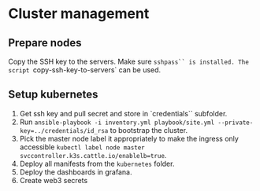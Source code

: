 # Cluster management

## Prepare nodes

Copy the SSH key to the servers. Make sure `sshpass`` is installed. The script `copy-ssh-key-to-servers` can be used.

## Setup kubernetes

1. Get ssh key and pull secret and store in `credentials`` subfolder.
1. Run `ansible-playbook -i inventory.yml playbook/site.yml --private-key=../credentials/id_rsa` to bootstrap the cluster.
2. Pick the master node label it appropriately to make the ingress only accessible `kubectl label node master svccontroller.k3s.cattle.io/enablelb=true`.
3. Deploy all manifests from the `kubernetes` folder.
4. Deploy the dashboards in grafana.
5. Create web3 secrets